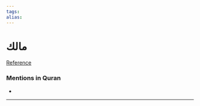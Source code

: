 ```yaml
---
tags: 
alias: 
---
```


# مالك

[Reference](https://corpus.quran.com/concept.jsp?id=malik)

### Mentions in Quran
- 

---

